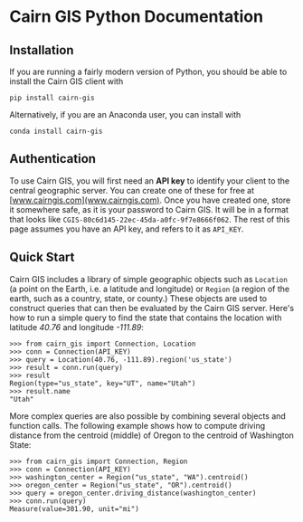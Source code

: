 # Cairn GIS Python Documentation

## Installation

If you are running a fairly modern version of Python, you should be able to install the Cairn GIS client with

    pip install cairn-gis

Alternatively, if you are an Anaconda user, you can install with

    conda install cairn-gis


## Authentication

To use Cairn GIS, you will first need an **API key** to identify your client to the central geographic server.
You can create one of these for free at [www.cairngis.com](www.cairngis.com). Once you have created one,
store it somewhere safe, as it is your password to Cairn GIS. It will be in a format that looks like
`CGIS-80c6d145-22ec-45da-a0fc-9f7e8666f062`. The rest of this page assumes you have an API key, and refers
to it as `API_KEY`.


## Quick Start

Cairn GIS includes a library of simple geographic objects such as `Location` (a point on the Earth, i.e. a
latitude and longitude) or `Region` (a region of the earth, such as a country, state, or county.) These
objects are used to construct queries that can then be evaluated by the Cairn GIS server. Here's how to
run a simple query to find the state that contains the location with latitude *40.76* and longitude *-111.89*:

    >>> from cairn_gis import Connection, Location
    >>> conn = Connection(API_KEY)
    >>> query = Location(40.76, -111.89).region('us_state')
    >>> result = conn.run(query)
    >>> result
    Region(type="us_state", key="UT", name="Utah")
    >>> result.name
    "Utah"

More complex queries are also possible by combining several objects and function calls. The following
example shows how to compute driving distance from the centroid (middle) of Oregon to the centroid of
Washington State:

    >>> from cairn_gis import Connection, Region
    >>> conn = Connection(API_KEY)
    >>> washington_center = Region("us_state", "WA").centroid()
    >>> oregon_center = Region("us_state", "OR").centroid()
    >>> query = oregon_center.driving_distance(washington_center)
    >>> conn.run(query)
    Measure(value=301.90, unit="mi")
